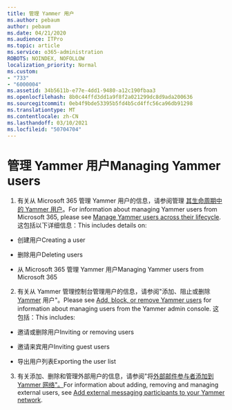 ```yaml
---
title: 管理 Yammer 用户
ms.author: pebaum
author: pebaum
ms.date: 04/21/2020
ms.audience: ITPro
ms.topic: article
ms.service: o365-administration
ROBOTS: NOINDEX, NOFOLLOW
localization_priority: Normal
ms.custom:
- "733"
- "6000004"
ms.assetid: 34b5611b-e77e-4dd1-9480-a12c190fbaa3
ms.openlocfilehash: 8b0c44ffd3dd1a9f8f2a021299dc8d9ada200636
ms.sourcegitcommit: 0eb4f9bde53395b5fd4b5cd4ffc56ca96db91298
ms.translationtype: MT
ms.contentlocale: zh-CN
ms.lasthandoff: 03/10/2021
ms.locfileid: "50704704"
---
```

# <a name="managing-yammer-users"></a><span data-ttu-id="b6bcb-102">管理 Yammer 用户</span><span class="sxs-lookup"><span data-stu-id="b6bcb-102">Managing Yammer users</span></span>

1. <span data-ttu-id="b6bcb-103">有关从 Microsoft 365 管理 Yammer 用户的信息，请参阅管理 [其生命周期中的 Yammer 用户](https://docs.microsoft.com/yammer/manage-yammer-users/manage-users-across-their-lifecycle)。</span><span class="sxs-lookup"><span data-stu-id="b6bcb-103">For information about managing Yammer users from Microsoft 365, please see [Manage Yammer users across their lifecycle](https://docs.microsoft.com/yammer/manage-yammer-users/manage-users-across-their-lifecycle).</span></span> <span data-ttu-id="b6bcb-104">这包括以下详细信息：</span><span class="sxs-lookup"><span data-stu-id="b6bcb-104">This includes details on:</span></span>

  - <span data-ttu-id="b6bcb-105">创建用户</span><span class="sxs-lookup"><span data-stu-id="b6bcb-105">Creating a user</span></span>

  - <span data-ttu-id="b6bcb-106">删除用户</span><span class="sxs-lookup"><span data-stu-id="b6bcb-106">Deleting users</span></span>

  - <span data-ttu-id="b6bcb-107">从 Microsoft 365 管理 Yammer 用户</span><span class="sxs-lookup"><span data-stu-id="b6bcb-107">Managing Yammer users from Microsoft 365</span></span>

2. <span data-ttu-id="b6bcb-108">有关从 Yammer 管理控制台管理用户的信息，请参阅"添加、阻止或删除 [Yammer](https://docs.microsoft.com/yammer/manage-yammer-users/add-block-or-remove-users) 用户"。</span><span class="sxs-lookup"><span data-stu-id="b6bcb-108">Please see [Add, block, or remove Yammer users](https://docs.microsoft.com/yammer/manage-yammer-users/add-block-or-remove-users) for information about managing users from the Yammer admin console.</span></span> <span data-ttu-id="b6bcb-109">这包括：</span><span class="sxs-lookup"><span data-stu-id="b6bcb-109">This includes:</span></span>

  - <span data-ttu-id="b6bcb-110">邀请或删除用户</span><span class="sxs-lookup"><span data-stu-id="b6bcb-110">Inviting or removing users</span></span>

  - <span data-ttu-id="b6bcb-111">邀请来宾用户</span><span class="sxs-lookup"><span data-stu-id="b6bcb-111">Inviting guest users</span></span>

  - <span data-ttu-id="b6bcb-112">导出用户列表</span><span class="sxs-lookup"><span data-stu-id="b6bcb-112">Exporting the user list</span></span>

3. <span data-ttu-id="b6bcb-113">有关添加、删除和管理外部用户的信息，请参阅"将[外部邮件参与者添加到 Yammer 网络"。](https://docs.microsoft.com/yammer/work-with-external-users/add-external-participants)</span><span class="sxs-lookup"><span data-stu-id="b6bcb-113">For information about adding, removing and managing external users, see [Add external messaging participants to your Yammer network](https://docs.microsoft.com/yammer/work-with-external-users/add-external-participants).</span></span>
